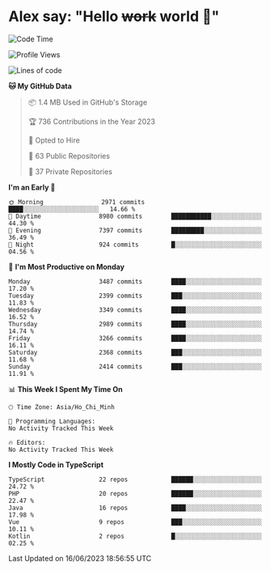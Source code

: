 # Alex say: "Hello ~~work~~ world 🐾"

<!--START_SECTION:waka-->
![Code Time](http://img.shields.io/badge/Code%20Time-839%20hrs%205%20mins-blue)

![Profile Views](http://img.shields.io/badge/Profile%20Views-2-blue)

![Lines of code](https://img.shields.io/badge/From%20Hello%20World%20I%27ve%20Written-41.1%20million%20lines%20of%20code-blue)

**🐱 My GitHub Data** 

> 📦 1.4 MB Used in GitHub's Storage 
 > 
> 🏆 736 Contributions in the Year 2023
 > 
> 💼 Opted to Hire
 > 
> 📜 63 Public Repositories 
 > 
> 🔑 37 Private Repositories 
 > 
**I'm an Early 🐤** 

```text
🌞 Morning                2971 commits        ████░░░░░░░░░░░░░░░░░░░░░   14.66 % 
🌆 Daytime                8980 commits        ███████████░░░░░░░░░░░░░░   44.30 % 
🌃 Evening                7397 commits        █████████░░░░░░░░░░░░░░░░   36.49 % 
🌙 Night                  924 commits         █░░░░░░░░░░░░░░░░░░░░░░░░   04.56 % 
```
📅 **I'm Most Productive on Monday** 

```text
Monday                   3487 commits        ████░░░░░░░░░░░░░░░░░░░░░   17.20 % 
Tuesday                  2399 commits        ███░░░░░░░░░░░░░░░░░░░░░░   11.83 % 
Wednesday                3349 commits        ████░░░░░░░░░░░░░░░░░░░░░   16.52 % 
Thursday                 2989 commits        ████░░░░░░░░░░░░░░░░░░░░░   14.74 % 
Friday                   3266 commits        ████░░░░░░░░░░░░░░░░░░░░░   16.11 % 
Saturday                 2368 commits        ███░░░░░░░░░░░░░░░░░░░░░░   11.68 % 
Sunday                   2414 commits        ███░░░░░░░░░░░░░░░░░░░░░░   11.91 % 
```


📊 **This Week I Spent My Time On** 

```text
🕑︎ Time Zone: Asia/Ho_Chi_Minh

💬 Programming Languages: 
No Activity Tracked This Week

🔥 Editors: 
No Activity Tracked This Week
```

**I Mostly Code in TypeScript** 

```text
TypeScript               22 repos            ██████░░░░░░░░░░░░░░░░░░░   24.72 % 
PHP                      20 repos            ██████░░░░░░░░░░░░░░░░░░░   22.47 % 
Java                     16 repos            ████░░░░░░░░░░░░░░░░░░░░░   17.98 % 
Vue                      9 repos             ███░░░░░░░░░░░░░░░░░░░░░░   10.11 % 
Kotlin                   2 repos             █░░░░░░░░░░░░░░░░░░░░░░░░   02.25 % 
```




 Last Updated on 16/06/2023 18:56:55 UTC
<!--END_SECTION:waka-->
